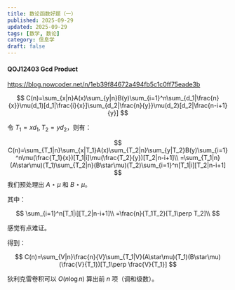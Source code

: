 ```yaml
---
title: 数论函数好题（一）
published: 2025-09-29
updated: 2025-09-29
tags: [数学, 数论]
category: 信息学
draft: false 
---
```


#### QOJ12403 Gcd Product

https://blog.nowcoder.net/n/1eb39f84672a494fb5c1c0ff75eade3b

$$
C(n)=\sum_{x|n}A(x)\sum_{y|n}B(y)\sum_{i=1}^n\sum_{d_1|\frac{n}{x}}\mu(d_1)[d_1|\frac{i}{x}]\sum_{d_2|\frac{n}{y}}\mu(d_2)[d_2|\frac{n-i+1}{y}]
$$

令 $T_1=xd_1,T_2=yd_2$，则有：

$$
C(n)=\sum_{T_1|n}\sum_{x|T_1}A(x)\sum_{T_2|n}\sum_{y|T_2}B(y)\sum_{i=1}^n\mu(\frac{T_1}{x})[T_1|i]\mu(\frac{T_2}{y})[T_2|n-i+1]\\
=\sum_{T_1|n}(A\star\mu)(T_1)\sum_{T_2|n}(B\star\mu)(T_2)\sum_{i=1}^n[T_1|i][T_2|n-i+1]
$$
我们预处理出 $A\star\mu$ 和 $B\star\mu$。

其中：

$$
\sum_{i=1}^n[T_1|i][T_2|n-i+1]\\
=\frac{n}{T_1T_2}[T_1\perp T_2]\\
$$

感觉有点难证。

得到：

$$
C(n)=\sum_{V|n}\frac{n}{V}\sum_{T_1|V}(A\star\mu)(T_1)(B\star\mu)(\frac{V}{T_1})[T_1\perp \frac{V}{T_1}]
$$

狄利克雷卷积可以 $O(n\log n)$ 算出前 $n$ 项（调和级数）。